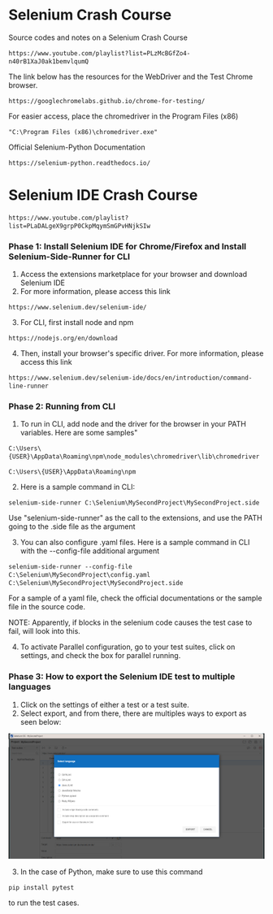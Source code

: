 # Selenium Crash Course
Source codes and notes on a Selenium Crash Course

```
https://www.youtube.com/playlist?list=PLzMcBGfZo4-n40rB1XaJ0ak1bemvlqumQ
```

The link below has the resources for the WebDriver and the Test Chrome browser.

```
https://googlechromelabs.github.io/chrome-for-testing/
```

For easier access, place the chromedriver in the Program Files (x86)

```
"C:\Program Files (x86)\chromedriver.exe"
```

Official Selenium-Python Documentation

```
https://selenium-python.readthedocs.io/
```

# Selenium IDE Crash Course

```
https://www.youtube.com/playlist?list=PLaDALgeX9grpP0CkpMqymSmGPvHNjkSIw
```

### Phase 1: Install Selenium IDE for Chrome/Firefox and Install Selenium-Side-Runner for CLI
1. Access the extensions marketplace for your browser and download Selenium IDE
2. For more information, please access this link

```
https://www.selenium.dev/selenium-ide/
```
3. For CLI, first install node and npm

```
https://nodejs.org/en/download
```

4. Then, install your browser's specific driver. For more information, please access this link

```
https://www.selenium.dev/selenium-ide/docs/en/introduction/command-line-runner
```

### Phase 2: Running from CLI
1. To run in CLI, add node and the driver for the browser in your PATH variables. Here are some samples"

```
C:\Users\{USER}\AppData\Roaming\npm\node_modules\chromedriver\lib\chromedriver
```

```
C:\Users\{USER}\AppData\Roaming\npm
```

2. Here is a sample command in CLI:

```
selenium-side-runner C:\Selenium\MySecondProject\MySecondProject.side
```

Use "selenium-side-runner" as the call to the extensions, and use the PATH going to the .side file as the argument

3. You can also configure .yaml files. Here is a sample command in CLI with the --config-file additional argument

```
selenium-side-runner --config-file C:\Selenium\MySecondProject\config.yaml C:\Selenium\MySecondProject\MySecondProject.side
```

For a sample of a yaml file, check the official documentations or the sample file in the source code.

NOTE: Apparently, if blocks in the selenium code causes the test case to fail, will look into this.

4. To activate Parallel configuration, go to your test suites, click on settings, and check the box for parallel running.

### Phase 3: How to export the Selenium IDE test to multiple languages
1. Click on the settings of either a test or a test suite.
2. Select export, and from there, there are multiples ways to export as seen below:

![Sample picture of exports](/images/image.png)

3. In the case of Python, make sure to use this command

```
pip install pytest
```

to run the test cases.
